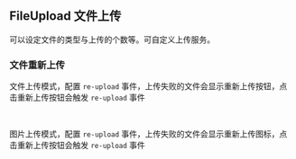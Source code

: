 <div class="demo-header">
<p class="overviewicon">
  <span class="wapi-form-fileupload"/>
</p>

## FileUpload 文件上传

<nova-uxlink widget-name="Fileupload"></nova-uxlink>

可以设定文件的类型与上传的个数等。可自定义上传服务。

</div>

### 文件重新上传

文件上传模式，配置 `re-upload` 事件，上传失败的文件会显示重新上传按钮，点击重新上传按钮会触发 `re-upload` 事件
<nova-demo-view link="file-upload/re-upload.vue"></nova-demo-view>

<br />

图片上传模式，配置 `re-upload` 事件，上传失败的文件会显示重新上传图标，点击重新上传按钮会触发 `re-upload` 事件
<nova-demo-view link="file-upload/re-upload-picture.vue"></nova-demo-view>

<br />
